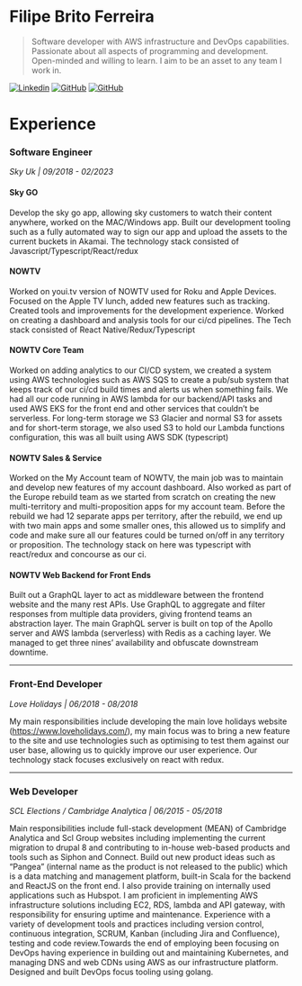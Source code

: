 # Filipe Brito Ferreira

> Software developer with AWS infrastructure and DevOps capabilities. Passionate about all aspects of programming and development. Open-minded and willing to learn. I aim to be an asset to any team I work in.



[![Linkedin](https://img.shields.io/badge/fbritoferreira-blue?style=flat-square&logo=Linkedin&logoColor=white&link=https://www.linkedin.com/in/fbritoferreira/)](https://www.linkedin.com/in/fbritoferreira/)
[![GitHub](https://img.shields.io/github/followers/fbritoferreira?label=follow&style=social)](https://github.com/fbritoferreira)
[![GitHub](https://img.shields.io/twitter/follow/fbritoferreira?style=social)](https://twitter.com/fbritoferreira)



# Experience

### Software Engineer

_Sky Uk | 09/2018 - 02/2023_

#### Sky GO

Develop the sky go app, allowing sky customers to watch their content anywhere, worked on the MAC/Windows app. Built our development tooling such as a fully automated way to sign our app and upload the assets to the current buckets in Akamai. The technology stack consisted of Javascript/Typescript/React/redux

#### NOWTV
Worked on youi.tv version of NOWTV used for Roku and Apple Devices. Focused on the Apple TV lunch, added new features such as tracking. Created tools and improvements for the development experience. Worked on creating a dashboard and analysis tools for our ci/cd pipelines. The Tech stack consisted of React Native/Redux/Typescript

#### NOWTV Core Team
Worked on adding analytics to our CI/CD system, we created a system using AWS technologies such as AWS SQS to create a pub/sub system that keeps track of our ci/cd build times and alerts us when something fails. We had all our code running in AWS lambda for our backend/API tasks and used AWS EKS for the front end and other services that couldn’t be serverless. For long-term storage we S3 Glacier and normal S3 for assets and for short-term storage, we also used S3 to hold our Lambda functions configuration, this was all built using AWS SDK (typescript)

#### NOWTV Sales & Service
Worked on the My Account team of NOWTV, the main job was to maintain and develop new features of my account dashboard. Also worked as part of the Europe rebuild team as we started from scratch on creating the new multi-territory and multi-proposition apps for my account team. Before the rebuild we had 12 separate apps per territory, after the rebuild, we end up with two main apps and some smaller ones, this allowed us to simplify and code and make sure all our features could be turned on/off in any territory or proposition. The technology stack on here was typescript with react/redux and concourse as our ci.

#### NOWTV Web Backend for Front Ends
Built out a GraphQL layer to act as middleware between the frontend website and the many rest APIs. Use GraphQL to aggregate and filter responses from multiple data providers, giving frontend teams an abstraction layer. The main GraphQL server is built on top of the Apollo server and AWS lambda (serverless) with Redis as a caching layer. We managed to get three nines’ availability and obfuscate downstream downtime.

______
### Front-End Developer
_Love Holidays | 06/2018 - 08/2018_

My main responsibilities include developing the main love holidays website (https://www.loveholidays.com/), my main focus was to bring a new feature to the site and use technologies such as optimising to test them against our user base, allowing us to quickly improve our user experience. Our technology stack focuses exclusively on react with redux.

______

### Web Developer
_SCL Elections / Cambridge Analytica | 06/2015 - 05/2018_

Main responsibilities include full-stack development (MEAN) of Cambridge Analytica and Scl Group websites including implementing the current migration to drupal 8 and contributing to in-house web-based products and tools such as Siphon and Connect. Build out new product ideas such as “Pangea” (internal name as the product is not released to the public) which is a data matching and management platform, built-in Scala for the backend and ReactJS on the front end. I also provide training on internally used applications such as Hubspot. I am proficient in implementing AWS infrastructure solutions including EC2, RDS, lambda and API gateway, with responsibility for ensuring uptime and maintenance. Experience with a variety of development tools and practices including version control, continuous integration, SCRUM, Kanban (including Jira and Confluence), testing and code review.Towards the end of employing been focusing on DevOps having experience in building out and maintaining Kubernetes, and managing DNS and web CDNs using AWS as our infrastructure platform. Designed and built DevOps focus tooling using golang.
